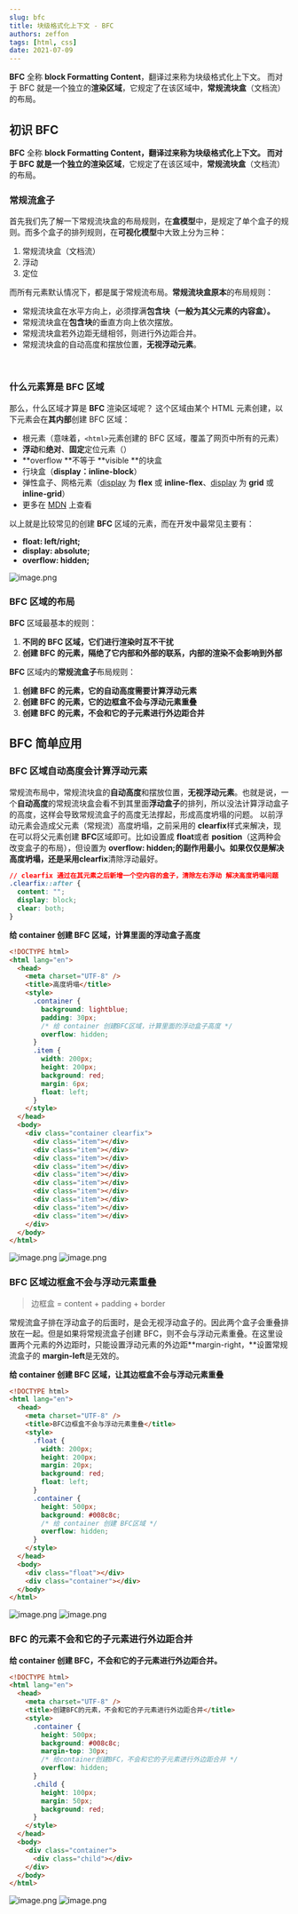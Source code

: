 ```yaml
---
slug: bfc
title: 块级格式化上下文 - BFC
authors: zeffon
tags: [html, css]
date: 2021-07-09
---
```


**BFC** 全称 **block Formatting Content**，翻译过来称为块级格式化上下文。
而对于 BFC 就是一个独立的**渲染区域**，它规定了在该区域中，**常规流块盒**（文档流）的布局。

<!--truncate-->

## 初识 BFC

**BFC** 全称 **block Formatting Content，**翻译过来称为块级格式化上下文。
而对于 BFC 就是一个独立的**渲染区域**，它规定了在该区域中，**常规流块盒**（文档流）的布局。
​

### 常规流盒子

首先我们先了解一下常规流块盒的布局规则，在**盒模型**中，是规定了单个盒子的规则。而多个盒子的排列规则，在**可视化模型**中大致上分为三种：

1. 常规流块盒（文档流）
1. 浮动
1. 定位

​
而所有元素默认情况下，都是属于常规流布局。**常规流块盒原本**的布局规则：

- 常规流块盒在水平方向上，必须撑满**包含块（**一般为其父元素的内容盒**）。**
- 常规流块盒在**包含块**的垂直方向上依次摆放。
- 常规流块盒若外边距无缝相邻，则进行外边距合并。
- 常规流块盒的自动高度和摆放位置，**无视浮动元素**。

​

### 什么元素算是 BFC 区域

那么，什么区域才算是 **BFC** 渲染区域呢？
这个区域由某个 HTML 元素创建，以下元素会在**其内部**创建 BFC 区域：

- 根元素（意味着，`<html>`元素创建的 BFC 区域，覆盖了网页中所有的元素）
- **浮动**和**绝对**、**固定**定位元素（）
- **overflow **不等于 **visible **的块盒
- 行块盒（**display：inline-block**）
- 弹性盒子、网格元素（[display](https://developer.mozilla.org/zh-CN/docs/Web/CSS/display) 为 **flex** 或 **inline-flex**、[display](https://developer.mozilla.org/zh-CN/docs/Web/CSS/display) 为 **grid** 或 **inline-grid**）
- 更多在 [MDN](https://developer.mozilla.org/zh-CN/docs/Web/Guide/CSS/Block_formatting_context) 上查看

以上就是比较常见的创建 **BFC** 区域的元素，而在开发中最常见主要有：

- **float: left/right;**
- **display: absolute;**
- **overflow: hidden;**

![image.png](./img/07-09-01.png)

### BFC 区域的布局

**BFC** 区域最基本的规则：

1. **不同的 BFC 区域，它们进行渲染时互不干扰**
1. **创建 BFC 的元素，隔绝了它内部和外部的联系，内部的渲染不会影响到外部**

**BFC** 区域内的**常规流盒子**布局规则：

1. **创建 BFC 的元素，它的自动高度需要计算浮动元素**
1. **创建 BFC 的元素，它的边框盒不会与浮动元素重叠**
1. **创建 BFC 的元素，不会和它的子元素进行外边距合并**

## BFC 简单应用

### BFC 区域自动高度会计算浮动元素

常规流布局中，常规流块盒的**自动高度**和摆放位置，**无视浮动元素**。也就是说，一个**自动高度**的常规流块盒会看不到其里面**浮动盒子**的排列，所以没法计算浮动盒子的高度，这样会导致常规流盒子的高度无法撑起，形成高度坍塌的问题。
以前浮动元素会造成父元素（常规流）高度坍塌，之前采用的 **clearfix**样式来解决，现在可以将父元素创建 **BFC**区域即可。比如设置成 **float**或者 **position**（这两种会改变盒子的布局），但设置为 **overflow: hidden;**的副作用最小。如果仅仅是解决高度坍塌，还是采用**clearfix**清除浮动最好。

```css
// clearfix 通过在其元素之后新增一个空内容的盒子，清除左右浮动 解决高度坍塌问题
.clearfix::after {
  content: "";
  display: block;
  clear: both;
}
```

**给 container 创建 BFC 区域，计算里面的浮动盒子高度**

```html
<!DOCTYPE html>
<html lang="en">
  <head>
    <meta charset="UTF-8" />
    <title>高度坍塌</title>
    <style>
      .container {
        background: lightblue;
        padding: 30px;
        /* 给 container 创建BFC区域，计算里面的浮动盒子高度 */
        overflow: hidden;
      }
      .item {
        width: 200px;
        height: 200px;
        background: red;
        margin: 6px;
        float: left;
      }
    </style>
  </head>
  <body>
    <div class="container clearfix">
      <div class="item"></div>
      <div class="item"></div>
      <div class="item"></div>
      <div class="item"></div>
      <div class="item"></div>
      <div class="item"></div>
      <div class="item"></div>
      <div class="item"></div>
      <div class="item"></div>
      <div class="item"></div>
    </div>
  </body>
</html>
```

![image.png](./img/07-09-02.png)
![image.png](./img/07-09-03.png)

### BFC 区域边框盒不会与浮动元素重叠

> 边框盒 = content + padding + border

常规流盒子排在浮动盒子的后面时，是会无视浮动盒子的。因此两个盒子会重叠排放在一起。但是如果将常规流盒子创建 BFC，则不会与浮动元素重叠。在这里设置两个元素的外边距时，只能设置浮动元素的外边距**margin-right，**设置常规流盒子的 **margin-left**是无效的。

**给 container 创建 BFC 区域，让其边框盒不会与浮动元素重叠**

```html
<!DOCTYPE html>
<html lang="en">
  <head>
    <meta charset="UTF-8" />
    <title>BFC边框盒不会与浮动元素重叠</title>
    <style>
      .float {
        width: 200px;
        height: 200px;
        margin: 20px;
        background: red;
        float: left;
      }
      .container {
        height: 500px;
        background: #008c8c;
        /* 给 container 创建 BFC区域 */
        overflow: hidden;
      }
    </style>
  </head>
  <body>
    <div class="float"></div>
    <div class="container"></div>
  </body>
</html>
```

![image.png](./img/07-09-04.png)
![image.png](./img/07-09-05.png)

### BFC 的元素不会和它的子元素进行外边距合并

**给 container 创建 BFC，不会和它的子元素进行外边距合并。**

```html
<!DOCTYPE html>
<html lang="en">
  <head>
    <meta charset="UTF-8" />
    <title>创建BFC的元素，不会和它的子元素进行外边距合并</title>
    <style>
      .container {
        height: 500px;
        background: #008c8c;
        margin-top: 30px;
        /* 给container创建BFC，不会和它的子元素进行外边距合并 */
        overflow: hidden;
      }
      .child {
        height: 100px;
        margin: 50px;
        background: red;
      }
    </style>
  </head>
  <body>
    <div class="container">
      <div class="child"></div>
    </div>
  </body>
</html>
```

![image.png](./img/07-09-06.png)
![image.png](./img/07-09-07.png)
